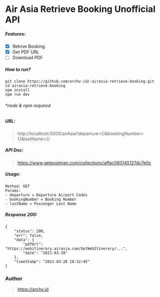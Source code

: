 # Air Asia Retrieve Booking Unofficial API
##### Features:
- [x] Retrive Booking
- [x] Get PDF URL
- [ ] Download PDF

##### How to run?
```
git clone https://github.com/archv-id/-airasia-retrieve-booking.git
cd airasia-retrieve-booking
npm install 
npm run dev
```
###### *node & npm required

##### URL:
> http://localhost:5000/airAsia?departure={}&bookingNumber={}&lastName={}
##### API Doc:
> https://www.getpostman.com/collections/affac083145127dc7e0c

##### Usage:
```
Method: GET
Params: 
- departure = Departure Airport Codes
- bookingNumber = Booking Number
- lastName = Passenger Last Name
```

##### Response 200:
```
{
    "status": 200,
    "err": false,
    "data": {
        "pdfUrl": "https://webitinerary.airasia.com/GetWebItinerary/...",
        "date": "2021-03-28"
    },
    "timeStamp": "2021-03-28 18:32:45"
}
```
### Author
> https://archv.id